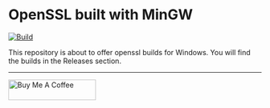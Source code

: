 # OpenSSL built with MinGW

[![Build](https://github.com/developsessions/openssl/actions/workflows/build.yml/badge.svg)](https://github.com/developsessions/openssl/actions/workflows/build.yml)

This repository is about to offer openssl builds for Windows. You will find the builds in the Releases section.

---

<a href="https://www.buymeacoffee.com/developsessions" target="_blank"><img src="https://www.buymeacoffee.com/assets/img/guidelines/download-assets-sm-1.svg" alt="Buy Me A Coffee" height="41" width="174"></a>
